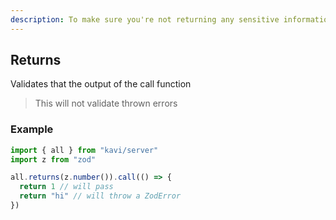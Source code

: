 ```yaml
---
description: To make sure you're not returning any sensitive information, you can validate what you return to the client.
---
```


## Returns

Validates that the output of the call function

> This will not validate thrown errors

### Example

```ts
import { all } from "kavi/server"
import z from "zod"

all.returns(z.number()).call(() => {
  return 1 // will pass
  return "hi" // will throw a ZodError
})
```
